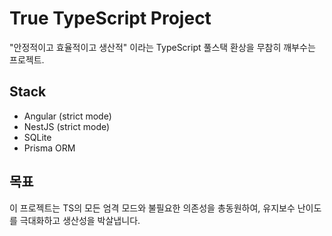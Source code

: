 # True TypeScript Project
"안정적이고 효율적이고 생산적" 이라는 TypeScript 풀스택 환상을 무참히 깨부수는 프로젝트.

## Stack
- Angular (strict mode)
- NestJS (strict mode)
- SQLite
- Prisma ORM

## 목표
이 프로젝트는 TS의 모든 엄격 모드와 불필요한 의존성을 총동원하여, 유지보수 난이도를 극대화하고 생산성을 박살냅니다.